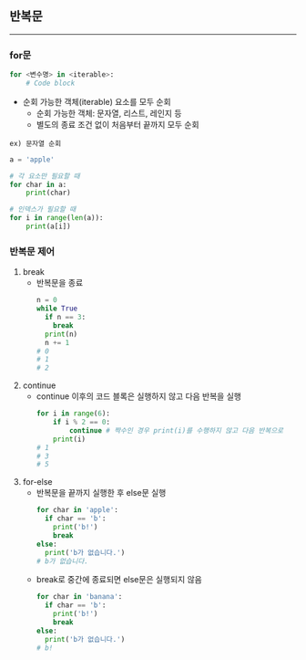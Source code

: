 ## 반복문
--------------------------------
### for문
```python
for <변수명> in <iterable>:
    # Code block
``` 
- 순회 가능한 객체(iterable) 요소를 모두 순회
  - 순회 가능한 객체: 문자열, 리스트, 레인지 등
  - 별도의 종료 조건 없이 처음부터 끝까지 모두 순회

`ex) 문자열 순회`
```python
a = 'apple'

# 각 요소만 필요할 때
for char in a:
    print(char)

# 인덱스가 필요할 때
for i in range(len(a)):
    print(a[i])
```

### 반복문 제어
1. break
    - 반복문을 종료
      ```python
      n = 0
      while True
        if n == 3:
          break
        print(n)
        n += 1
      # 0
      # 1
      # 2
      ```
2. continue
    - continue 이후의 코드 블록은 실행하지 않고 다음 반복을 실행
      ```python
      for i in range(6):
          if i % 2 == 0:
              continue # 짝수인 경우 print(i)를 수행하지 않고 다음 반복으로
          print(i)
      # 1
      # 3
      # 5
      ```
3. for-else
    - 반복문을 끝까지 실행한 후 else문 실행
      ```python
      for char in 'apple':
        if char == 'b':
          print('b!')
          break
      else:
        print('b가 없습니다.')
      # b가 없습니다.
      ```
    - break로 중간에 종료되면 else문은 실행되지 않음
      ```python
      for char in 'banana':
        if char == 'b':
          print('b!')
          break
      else:
        print('b가 없습니다.')
      # b!
      ```